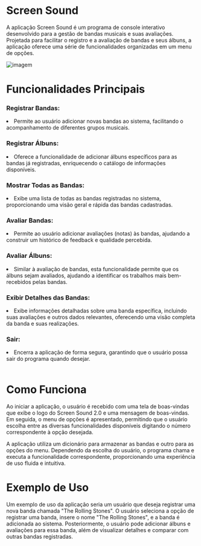 
<h1>Screen Sound</h1>
<p>A aplicação Screen Sound  é um programa de console interativo desenvolvido para a gestão de bandas musicais e suas avaliações. Projetada para facilitar o registro e a avaliação de bandas e seus álbuns, a aplicação oferece uma série de funcionalidades organizadas em um menu de opções.

![imagem](./img/ScreenSound.png)

<h1>Funcionalidades Principais</h1>

<h3>Registrar Bandas:</h3>
<li>Permite ao usuário adicionar novas bandas ao sistema, facilitando o acompanhamento de diferentes grupos musicais.</li>
<h3>Registrar Álbuns:
</h3>
<li>Oferece a funcionalidade de adicionar álbuns específicos para as bandas já registradas, enriquecendo o catálogo de informações disponíveis.</li>
<h3>Mostrar Todas as Bandas:
</h3>
<li>Exibe uma lista de todas as bandas registradas no sistema, proporcionando uma visão geral e rápida das bandas cadastradas.</li>
<h3>Avaliar Bandas:</h3>
<li>Permite ao usuário adicionar avaliações (notas) às bandas, ajudando a construir um histórico de feedback e qualidade percebida.</li>
<h3>Avaliar Álbuns:</h3>
<li>Similar à avaliação de bandas, esta funcionalidade permite que os álbuns sejam avaliados, ajudando a identificar os trabalhos mais bem-recebidos pelas bandas.</li>
<h3>Exibir Detalhes das Bandas:</h3>
<li>Exibe informações detalhadas sobre uma banda específica, incluindo suas avaliações e outros dados relevantes, oferecendo uma visão completa da banda e suas realizações.
</li>
<h3>Sair:</h3>
<li>Encerra a aplicação de forma segura, garantindo que o usuário possa sair do programa quando desejar.</li>
<br>
<h1>Como Funciona</h1>
Ao iniciar a aplicação, o usuário é recebido com uma tela de boas-vindas que exibe o logo do Screen Sound 2.0 e uma mensagem de boas-vindas. Em seguida, o menu de opções é apresentado, permitindo que o usuário escolha entre as diversas funcionalidades disponíveis digitando o número correspondente à opção desejada.

A aplicação utiliza um dicionário para armazenar as bandas e outro para as opções do menu. Dependendo da escolha do usuário, o programa chama e executa a funcionalidade correspondente, proporcionando uma experiência de uso fluida e intuitiva.

<h1>Exemplo de Uso</h1>
Um exemplo de uso da aplicação seria um usuário que deseja registrar uma nova banda chamada "The Rolling Stones". O usuário seleciona a opção de registrar uma banda, insere o nome "The Rolling Stones", e a banda é adicionada ao sistema. Posteriormente, o usuário pode adicionar álbuns e avaliações para essa banda, além de visualizar detalhes e comparar com outras bandas registradas.</p>